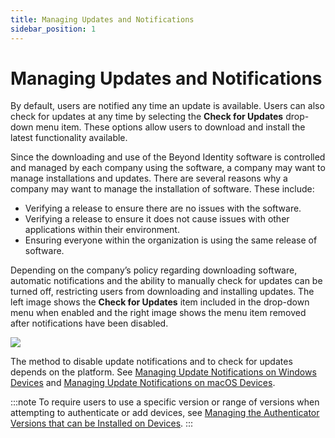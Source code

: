 ```yaml
---
title: Managing Updates and Notifications
sidebar_position: 1
--- 
```


Managing Updates and Notifications
==================================

By default, users are notified any time an update is available. Users can also check for updates at any time by selecting the **Check for Updates** drop-down menu item. These options allow users to download and install the latest functionality available.

Since the downloading and use of the Beyond Identity software is controlled and managed by each company using the software, a company may want to manage installations and updates. There are several reasons why a company may want to manage the installation of software. These include:

*   Verifying a release to ensure there are no issues with the software.
*   Verifying a release to ensure it does not cause issues with other applications within their environment.
*   Ensuring everyone within the organization is using the same release of software.

Depending on the company’s policy regarding downloading software, automatic notifications and the ability to manually check for updates can be turned off, restricting users from downloading and installing updates. The left image shows the **Check for Updates** item included in the drop-down menu when enabled and the right image shows the menu item removed after notifications have been disabled. 

![](/images/updates/updates.png)

The method to disable update notifications and to check for updates depends on the platform. See [Managing Update Notifications on Windows Devices](/docs/secure-work/workforce-settings/updates/managing-update-notifications-on-windows-devices) and [Managing Update Notifications on macOS Devices](/docs/secure-work/workforce-settings/updates/managing-update-notifications-on-macos-devices).

:::note
To require users to use a specific version or range of versions when attempting to authenticate or add devices, see [Managing the Authenticator Versions that can be Installed on Devices](/docs/secure-work/workforce-settings/version-control/managing-the-authenticator-versions-allowed-on-devices).
:::